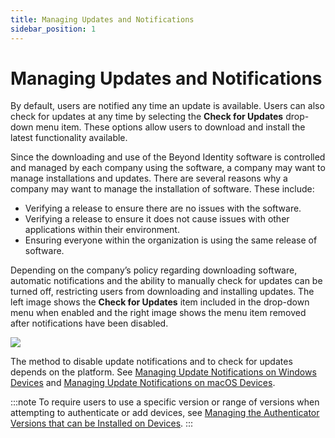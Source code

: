 ```yaml
---
title: Managing Updates and Notifications
sidebar_position: 1
--- 
```


Managing Updates and Notifications
==================================

By default, users are notified any time an update is available. Users can also check for updates at any time by selecting the **Check for Updates** drop-down menu item. These options allow users to download and install the latest functionality available.

Since the downloading and use of the Beyond Identity software is controlled and managed by each company using the software, a company may want to manage installations and updates. There are several reasons why a company may want to manage the installation of software. These include:

*   Verifying a release to ensure there are no issues with the software.
*   Verifying a release to ensure it does not cause issues with other applications within their environment.
*   Ensuring everyone within the organization is using the same release of software.

Depending on the company’s policy regarding downloading software, automatic notifications and the ability to manually check for updates can be turned off, restricting users from downloading and installing updates. The left image shows the **Check for Updates** item included in the drop-down menu when enabled and the right image shows the menu item removed after notifications have been disabled. 

![](/images/updates/updates.png)

The method to disable update notifications and to check for updates depends on the platform. See [Managing Update Notifications on Windows Devices](/docs/secure-work/workforce-settings/updates/managing-update-notifications-on-windows-devices) and [Managing Update Notifications on macOS Devices](/docs/secure-work/workforce-settings/updates/managing-update-notifications-on-macos-devices).

:::note
To require users to use a specific version or range of versions when attempting to authenticate or add devices, see [Managing the Authenticator Versions that can be Installed on Devices](/docs/secure-work/workforce-settings/version-control/managing-the-authenticator-versions-allowed-on-devices).
:::